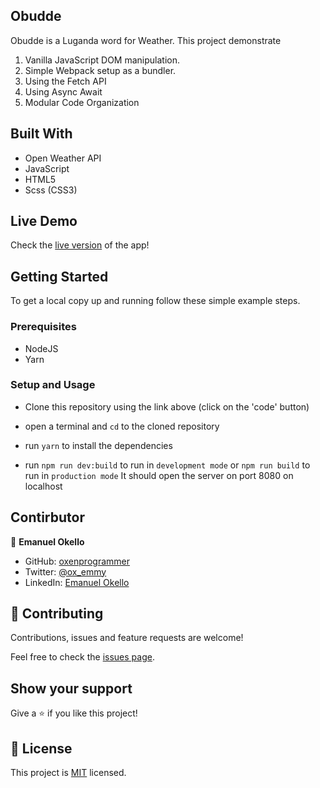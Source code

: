 ## Obudde
Obudde is a Luganda word for Weather. This project demonstrate
1. Vanilla JavaScript DOM manipulation.
2. Simple Webpack setup as a bundler. 
3. Using the Fetch API
4. Using Async Await 
5. Modular Code Organization

## Built With

- Open Weather API
- JavaScript
- HTML5
- Scss (CSS3)

## Live Demo

Check the [live version]() of the app!


## Getting Started

To get a local copy up and running follow these simple example steps.

### Prerequisites

- NodeJS
- Yarn 

### Setup and Usage

- Clone this repository using the link above (click on the 'code' button)

- open a terminal and `cd` to the cloned repository
- run `yarn` to install the dependencies
- run `npm run dev:build` to run in `development mode` or `npm run build` to run in `production mode`
It should open the server on port 8080 on localhost


## Contirbutor

👤 **Emanuel Okello**

- GitHub: [oxenprogrammer](https://github.com/oxenprogrammer)
- Twitter: [@ox_emmy](https://twitter.com/ox_emmy)
- LinkedIn: [Emanuel Okello](https://www.linkedin.com/in/emanuel-okello/)


## 🤝 Contributing

Contributions, issues and feature requests are welcome!

Feel free to check the [issues page]().

## Show your support

Give a ⭐️ if you like this project!

## 📝 License

This project is [MIT](LICENSE) licensed.